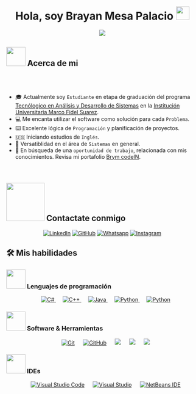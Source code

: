<h1 align="center">    Hola, soy Brayan Mesa Palacio <img src="https://media.giphy.com/media/hvRJCLFzcasrR4ia7z/giphy.gif" width="35"></h1>
<p align="center">
  <a href="#"><img src="https://readme-typing-svg.herokuapp.com?font=Time+New+Roman&color=%FF0048CE&size=25&center=true&vCenter=true&width=600&height=100&lines=Tecnólogo+Análisis+y+Desarrollo+de+Sistemas;Análisis+de+datos;Desarrollo+de+software;Manejo+de+Bases+de+Datos"></a>
</p>
<!--https://github.com/DenverCoder1/readme-typing-svg-->

## <picture><img src = "https://github.com/7oSkaaa/7oSkaaa/blob/main/Images/about_me.gif?raw=true" width = 50px></picture> Acerca de mi
<!--<picture><img align="right" src="https://github.com/7oSkaaa/7oSkaaa/blob/main/Images/Right_Side.gif?raw=true" width = 250px></picture>-->


<br><br>
- 🎓 Actualmente soy `Estudiante` en etapa de graduación del programa [Tecnólogico en Análisis y Desarrollo de Sistemas](https://iumafis.edu.co/programas-2/) en la [Institución Universitaria Marco Fidel Suarez](https://iumafis.edu.co/).
- :computer: Me encanta utilizar el software como solución para cada `Problema`.
- ⌨️ Excelente lógica de `Programación` y planificación de proyectos. <!--`Codeforces`, `Atcoder`, `Leetcode`, `Codechef`, `Google Contests`.-->
- 🇺🇸 Iniciando estudios de `Inglés`.
- 📁 Versatiblidad en el área de `Sistemas` en general.
- 💼 En búsqueda de una `oportunidad de trabajo`, relacionada con mis conocimientos. Revisa mi portafolio <a href="https://drive.google.com/file/d/1LfFnHKy0_DDfdwbAOmSjuduZsI7xdHd_/view?usp=sharing" download="HDV - BRAYAN MESA PALACIO_1">Brym codeIN</a>.
<!--- :boom: You can visit [MY WEBSITE](https://cutt.ly/Ahmed_Hossam_Website).-->
<br>


## <picture> <img src="https://github.com/7oSkaaa/7oSkaaa/blob/main/Images/Connect-with-me.gif?raw=true" width="100px"> </picture> Contactate conmigo

<p align="center">
	<!--<a href="mailto:ahmed.7oskaa@gmail.com"><img img src="https://img.shields.io/badge/gmail-%23EA4335.svg?style=plastic&logo=gmail&logoColor=white" alt="Gmail"/></a>-->
	<a href="https://www.linkedin.com/in/brayan-mesa-palacio/"><img src="https://img.shields.io/badge/LinkedIn-0A66C2?style=for-the-badge&logo=linkedin&logoColor=white" alt="LinkedIn"/></a>
	<a href="https://github.com/FourscodeIN"><img src="https://img.shields.io/badge/github-%23121011.svg?style=for-the-badge&logo=github&logoColor=white" alt="GitHub"/></a>
	<a href="https://wa.me/573013198901"><img src="https://img.shields.io/badge/WhatsApp-25D366?style=for-the-badge&logo=whatsapp&logoColor=white" alt="Whatsapp"/></a>
	<!--<a href="https://www.linkedin.com/in/7oskaa/"><img src="https://img.shields.io/badge/linkedin-%230A66C2.svg?style=plastic&logo=linkedin&logoColor=white" alt="LinkedIn"/></a>-->
	<!--<a href="https://www.facebook.com/7oSkaaa"><img src="https://img.shields.io/badge/facebook-%231877F2.svg?style=plastic&logo=facebook&logoColor=white" alt="Facebook"/></a>-->
	<a href="https://www.instagram.com/brayan.mesa11/"><img src="https://img.shields.io/badge/Instagram-%23E4405F.svg?style=for-the-badge&logo=Instagram&logoColor=white" alt="Instagram"/></a>
	<!--<a href="https://msng.link/o/?ahmed.7oskaa=sc"><img src="https://img.shields.io/badge/snapchat-%23FFFC00.svg?style=plastic&logo=snapchat&logoColor=black" alt="Snap Chat"/></a>-->
</p>

## 🛠️ Mis habilidades

### <picture> <img src = "https://github.com/7oSkaaa/7oSkaaa/blob/main/Images/Programming_Languages.gif?raw=true" width = 50px>  </picture> Lenguajes de programación

<p align="center"> 
  &emsp; 
  <a href="#" target="_blank"> <!--https://www.cprogramming.com-->
    <img alt="C#" src="https://img.shields.io/badge/c%23-%23239120.svg?style=for-the-badge&logo=csharp&logoColor=white">
  </a> 
  &emsp;
  <a href="#" target="_blank"> <!--https://www.w3schools.com/cpp/-->
    <img alt="C++" src="https://img.shields.io/badge/c++-%2300599C.svg?style=for-the-badge&logo=c%2B%2B&logoColor=white">
  </a> 
  &emsp;
  <a href="#" target="_blank"> <!--https://www.java.com--> 
    <img alt="Java" src="https://img.shields.io/badge/java-%23ED8B00.svg?style=for-the-badge&logo=openjdk&logoColor=white">
  </a>
  &emsp;
   <a href="#" target="_blank"> <!--https://www.python.org-->
    <img alt="Python" src="https://img.shields.io/badge/python-3670A0?style=for-the-badge&logo=python&logoColor=white">
  </a>
  &emsp;
   <a href="#" target="_blank"> <!--https://www.javascript.org-->
    <img alt="Python" src="https://img.shields.io/badge/javascript-F7DF1E?style=for-the-badge&logo=javascript&logoColor=black">
  </a>
</p>

### <picture> <img src = "https://github.com/7oSkaaa/7oSkaaa/blob/main/Images/Software_Tools.gif?raw=true" width = 50px>  </picture> Software & Herramientas
 
<p align="center">
  &emsp;
    <a href="#"><img alt="Git" src="https://img.shields.io/badge/git-%23F05033.svg?style=for-the-badge&logo=git&logoColor=white"></a>
  &emsp;
    <a href="https://github.com/FourscodeIN"><img alt="GitHub" src="https://img.shields.io/badge/github-%23121011.svg?style=for-the-badge&logo=github&logoColor=white"></a>
    &emsp;
    <a href="#"><img src="https://img.shields.io/badge/mysql-4479A1.svg?style=for-the-badge&logo=mysql&logoColor=white"/></a>
     &emsp;
    <a href="#"><img src="https://img.shields.io/badge/SQL%20Server-CC2927?style=for-the-badge&logo=microsoftsqlserver&logoColor=white"/></a>
	&emsp;
    <a href="#"><img src="https://img.shields.io/badge/.NET-512BD4?style=for-the-badge&logo=dotnet&logoColor=white"/></a>
</p>

### <picture> <img src = "https://github.com/7oSkaaa/7oSkaaa/blob/main/Images/IDEs.gif?raw=true" width = 50px>  </picture> IDEs
 
<p align="center">
  &emsp;
    <a href="#"><img alt="Visual Studio Code" src="https://img.shields.io/badge/Visual%20Studio%20Code-0078d7.svg?style=for-the-badge&logo=visual-studio-code&logoColor=white"></a>
  &emsp;
    <a href="#"><img alt="Visual Studio" src="https://img.shields.io/badge/Visual%20Studio-5C2D91.svg?style=for-the-badge&logo=visual-studio&logoColor=white" /></a>
	&emsp;
    <a href="#"><img alt="NetBeans IDE" src="https://img.shields.io/badge/NetBeansIDE-1B6AC6.svg?style=for-the-badge&logo=apache-netbeans-ide&logoColor=white" /></a>
</p>

